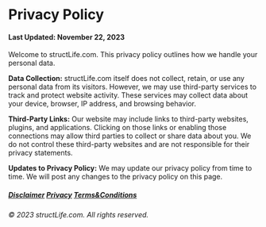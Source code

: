 # Privacy Policy

#### Last Updated: November 22, 2023

Welcome to structLife.com. This privacy policy outlines how we handle your personal data.

**Data Collection:** structLife.com itself does not collect, retain, or use any personal data from its visitors. However, we may use third-party services to track and protect website activity. These services may collect data about your device, browser, IP address, and browsing behavior.

**Third-Party Links:** Our website may include links to third-party websites, plugins, and applications. Clicking on those links or enabling those connections may allow third parties to collect or share data about you. We do not control these third-party websites and are not responsible for their privacy statements.

**Updates to Privacy Policy:** We may update our privacy policy from time to time. We will post any changes to the privacy policy on this page.




##### [Disclaimer](/about-disclaimer)  [Privacy](/about-privacy-policy)  [Terms&Conditions](/about-terms-conditions)

###### © 2023 structLife.com. All rights reserved.